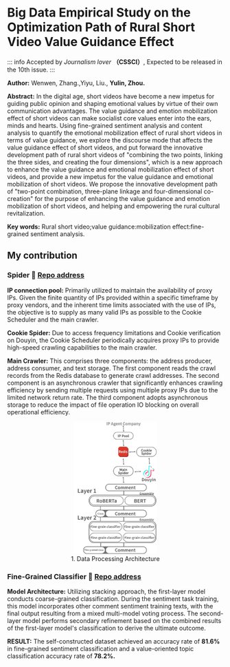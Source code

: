 # Big Data Empirical Study on the Optimization Path of Rural Short Video Value Guidance Effect

::: info
Accepted by *Journalism lover* **（CSSCI）**, Expected to be released in the 10th issue.
:::

**Author:** Wenwen, Zhang.,Yiyu, Liu., **Yulin, Zhou.**

**Abstract:** In the digital age, short videos have become a new impetus for guiding public opinion and shaping emotional values by virtue of their own communication advantages. The value guidance and emotion mobilization effect of short videos can make socialist core values enter into the ears, minds and hearts. Using fine-grained sentiment analysis and content analysis to quantify the emotional mobilization effect of rural short videos in terms of value guidance, we explore the discourse mode that affects the value guidance effect of short videos, and put forward the innovative development path of rural short videos of "combining the two points, linking the three sides, and creating the four dimensions", which is a new approach to enhance the value guidance and emotional mobilization effect of short videos, and provide a new impetus for the value guidance and emotional mobilization of short videos. We propose the innovative development path of "two-point combination, three-plane linkage and four-dimensional co-creation" for the purpose of enhancing the value guidance and emotion mobilization of short videos, and helping and empowering the rural cultural revitalization.

**Key words:** Rural short video;value guidance:mobilization effect:fine-grained sentiment analysis.

## My contribution
### Spider :file_folder: [Repo address](https://github.com/Bluedyson/Aiohttp_Spider)

**IP connection pool:**  Primarily utilized to maintain the availability of proxy IPs. Given the finite quantity of IPs provided within a specific timeframe by proxy vendors, and the inherent time limits associated with the use of IPs, the objective is to supply as many valid IPs as possible to the Cookie Scheduler and the main crawler.

**Cookie Spider:** Due to access frequency limitations and Cookie verification on Douyin, the Cookie Scheduler periodically acquires proxy IPs to provide high-speed crawling capabilities to the main crawler.

**Main Crawler:** This comprises three components: the address producer, address consumer, and text storage. The first component reads the crawl records from the Redis database to generate crawl addresses. The second component is an asynchronous crawler that significantly enhances crawling efficiency by sending multiple requests using multiple proxy IPs due to the limited network return rate. The third component adopts asynchronous storage to reduce the impact of file operation IO blocking on overall operational efficiency.

<div style="overflow:hidden;text-align: center;justify-content:center;display:flex;">
    <div>
        <img src="./static/arch.jpg" style="width: 20vw">
        <div>1. Data Processing Architecture</div>
    </div>
</div>


### Fine-Grained Classifier :file_folder: [Repo address](https://github.com/Bluedyson/Fine_grained_classification)

**Model Architecture:** Utilizing stacking approach, the first-layer model conducts coarse-grained classification. During the sentiment task training, this model incorporates other comment sentiment training texts, with the final output resulting from a mixed multi-model voting process. The second-layer model performs secondary refinement based on the combined results of the first-layer model's classification to derive the ultimate outcome.

**RESULT:** The self-constructed dataset achieved an accuracy rate of **81.6%** in fine-grained sentiment classification and a value-oriented topic classification accuracy rate of **78.2%.**